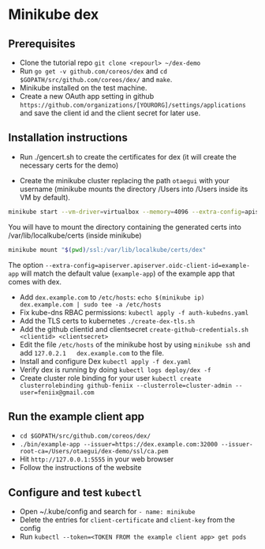 # Minikube dex

## Prerequisites

* Clone the tutorial repo `git clone <repourl> ~/dex-demo`
* Run `go get -v github.com/coreos/dex` and `cd $GOPATH/src/github.com/coreos/dex/` and `make`.
* Minikube installed on the test machine.
* Create a new OAuth app setting in github `https://github.com/organizations/[YOURORG]/settings/applications` and save the client id and the client secret for later use.

## Installation instructions

* Run ./gencert.sh to create the certificates for dex (it will create the necessary certs for the demo)

* Create the minikube cluster replacing the path `otaegui` with your username (minikube mounts the directory /Users into /Users inside its VM by default).

```bash
minikube start --vm-driver=virtualbox --memory=4096 --extra-config=apiserver.authorization-mode=RBAC --network-plugin=cni --extra-config=apiserver.oidc-issuer-url=https://dex.example.com:32000 --extra-config=apiserver.oidc-username-claim=email --extra-config=apiserver.oidc-ca-file=/var/lib/localkube/certs/dex/ca.pem --extra-config=apiserver.oidc-client-id=example-app --extra-config=apiserver.oidc-groups-claim=groups
```

You will have to mount the directory containing the generated certs into /var/lib/localkube/certs (inside minikube)

```bash
minikube mount "$(pwd)/ssl:/var/lib/localkube/certs/dex"
```

The option `--extra-config=apiserver.apiserver.oidc-client-id=example-app` will match the default value (`example-app`) of the example app that comes with dex.

* Add `dex.example.com` to `/etc/hosts`: `echo $(minikube ip) dex.example.com | sudo tee -a /etc/hosts`
* Fix kube-dns RBAC permissions: `kubectl apply -f auth-kubedns.yaml`
* Add the TLS certs to kubernetes `./create-dex-tls.sh`
* Add the github clientid and clientsecret `create-github-credentials.sh <clientid> <clientsecret>`
* Edit the file `/etc/hosts` of the minikube host by using `minikube ssh` and add `127.0.2.1   dex.example.com` to the file.
* Install and configure Dex `kubectl apply -f dex.yaml`
* Verify dex is running by doing `kubectl logs deploy/dex -f`
* Create cluster role binding for your user `kubectl create clusterrolebinding github-feniix --clusterrole=cluster-admin --user=feniix@gmail.com`

## Run the example client app

* `cd $GOPATH/src/github.com/coreos/dex/`
* `./bin/example-app --issuer=https://dex.example.com:32000 --issuer-root-ca=/Users/otaegui/dex-demo/ssl/ca.pem`
* Hit `http://127.0.0.1:5555` in your web browser
* Follow the instructions of the website

## Configure and test `kubectl`

* Open ~/.kube/config and search for `- name: minikube`
* Delete the entries for `client-certificate` and `client-key` from the config
* Run `kubectl --token=<TOKEN FROM the example client app> get pods`
